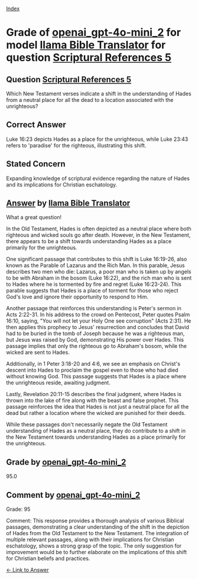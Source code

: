 
[Index](../../../../index.md)
# Grade of [openai_gpt-4o-mini_2](../../../grading_models/openai_gpt-4o-mini_2.md) for model [llama Bible Translator](../../../answering_models/llama_Bible_Translator.md) for question [Scriptural References 5](../../../questions/Scriptural_References_5.md)

## Question [Scriptural References 5](../../../questions/Scriptural_References_5.md)
Which New Testament verses indicate a shift in the understanding of Hades from a neutral place for all the dead to a location associated with the unrighteous?

## Correct Answer
Luke 16:23 depicts Hades as a place for the unrighteous, while Luke 23:43 refers to 'paradise' for the righteous, illustrating this shift.

## Stated Concern
Expanding knowledge of scriptural evidence regarding the nature of Hades and its implications for Christian eschatology.

## [Answer](../Scriptural_References_5.md) by [llama Bible Translator](../../../answering_models/llama_Bible_Translator.md)
What a great question!

In the Old Testament, Hades is often depicted as a neutral place where both righteous and wicked souls go after death. However, in the New Testament, there appears to be a shift towards understanding Hades as a place primarily for the unrighteous.

One significant passage that contributes to this shift is Luke 16:19-26, also known as the Parable of Lazarus and the Rich Man. In this parable, Jesus describes two men who die: Lazarus, a poor man who is taken up by angels to be with Abraham in the bosom (Luke 16:22), and the rich man who is sent to Hades where he is tormented by fire and regret (Luke 16:23-24). This parable suggests that Hades is a place of torment for those who reject God's love and ignore their opportunity to respond to Him.

Another passage that reinforces this understanding is Peter's sermon in Acts 2:22-31. In his address to the crowd on Pentecost, Peter quotes Psalm 16:10, saying, "You will not let your Holy One see corruption" (Acts 2:31). He then applies this prophecy to Jesus' resurrection and concludes that David had to be buried in the tomb of Joseph because he was a righteous man, but Jesus was raised by God, demonstrating His power over Hades. This passage implies that only the righteous go to Abraham's bosom, while the wicked are sent to Hades.

Additionally, in 1 Peter 3:18-20 and 4:6, we see an emphasis on Christ's descent into Hades to proclaim the gospel even to those who had died without knowing God. This passage suggests that Hades is a place where the unrighteous reside, awaiting judgment.

Lastly, Revelation 20:11-15 describes the final judgment, where Hades is thrown into the lake of fire along with the beast and false prophet. This passage reinforces the idea that Hades is not just a neutral place for all the dead but rather a location where the wicked are punished for their deeds.

While these passages don't necessarily negate the Old Testament understanding of Hades as a neutral place, they do contribute to a shift in the New Testament towards understanding Hades as a place primarily for the unrighteous.

## Grade by [openai_gpt-4o-mini_2](../../../grading_models/openai_gpt-4o-mini_2.md)
95.0

## Comment by [openai_gpt-4o-mini_2](../../../grading_models/openai_gpt-4o-mini_2.md)
Grade: 95

Comment: This response provides a thorough analysis of various Biblical passages, demonstrating a clear understanding of the shift in the depiction of Hades from the Old Testament to the New Testament. The integration of multiple relevant passages, along with their implications for Christian eschatology, shows a strong grasp of the topic. The only suggestion for improvement would be to further elaborate on the implications of this shift for Christian beliefs and practices.

[&lt;- Link to Answer](../Scriptural_References_5.md)
